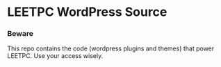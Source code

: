 LEETPC WordPress Source
======

### Beware

This repo contains the code (wordpress plugins and themes) that power LEETPC.  Use your access wisely.
